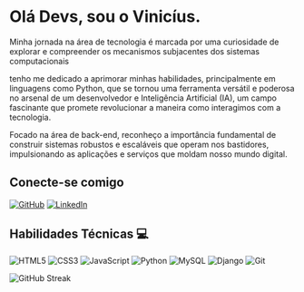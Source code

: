 # Olá Devs, sou o Vinicíus.

Minha jornada na área de tecnologia é marcada por uma curiosidade de explorar e compreender os mecanismos subjacentes dos sistemas computacionais 

tenho me dedicado a aprimorar minhas habilidades, principalmente em linguagens como Python, que se tornou uma ferramenta versátil e poderosa no arsenal de um desenvolvedor e Inteligência Artificial (IA), um campo fascinante que promete revolucionar a maneira como interagimos com a tecnologia.

Focado na área de back-end, reconheço a importância fundamental de construir sistemas robustos e escaláveis que operam nos bastidores, impulsionando as aplicações e serviços que moldam nosso mundo digital. 


## Conecte-se comigo
 [![GitHub](https://img.shields.io/badge/GitHub-100000?style=for-the-badge&logo=github&logoColor=white)](https://github.com/SilvaViniciusw) 
 [![LinkedIn](https://img.shields.io/badge/LinkedIn-0077B5?style=for-the-badge&logo=linkedin&logoColor=white)](https://www.linkedin.com/in/vinicius-silva-a4487925a)



## Habilidades Técnicas 💻
![HTML5](https://img.shields.io/badge/HTML5-E34F26?style=for-the-badge&logo=html5&logoColor=white)
![CSS3](https://img.shields.io/badge/CSS3-1572B6?style=for-the-badge&logo=css3&logoColor=white)
![JavaScript](https://img.shields.io/badge/JavaScript-F7DF1E?style=for-the-badge&logo=javascript&logoColor=white)
![Python](https://img.shields.io/badge/Python-3776AB?style=for-the-badge&logo=python&logoColor=white)
![MySQL](https://img.shields.io/badge/MySQL-00000F?style=for-the-badge&logo=mysql&logoColor=white)
![Django](https://img.shields.io/badge/Django-092E20?style=for-the-badge&logo=django&logoColor=white)
![Git](https://img.shields.io/badge/GIT-E44C30?style=for-the-badge&logo=git&logoColor=white)


![GitHub Streak](https://streak-stats.demolab.com/?user=SilvaViniciusw&theme=black-ice&background=000&border=FFF&dates=FFF)